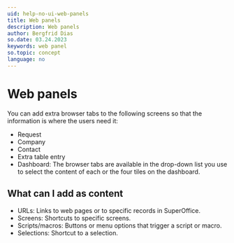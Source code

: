 ```yaml
---
uid: help-no-ui-web-panels
title: Web panels
description: Web panels
author: Bergfrid Dias
so.date: 03.24.2023
keywords: web panel
so.topic: concept
language: no
---
```


# Web panels

You can add extra browser tabs to the following screens so that the information is where the users need it:

* Request
* Company
* Contact
* Extra table entry
* Dashboard: The browser tabs are available in the drop-down list you use to select the content of each or the four tiles on the dashboard.

## What can I add as content

* URLs: Links to web pages or to specific records in SuperOffice.
* Screens: Shortcuts to specific screens.
* Scripts/macros: Buttons or menu options that trigger a script or macro.
* Selections: Shortcut to a selection.

<!-- Referenced links -->

<!-- Referenced images -->

